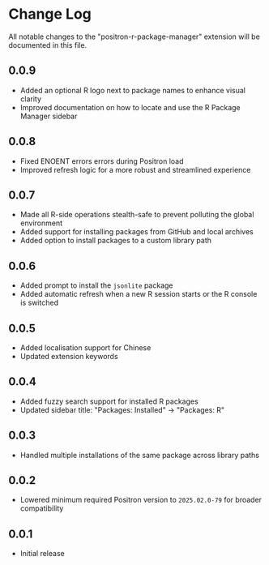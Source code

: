 # Change Log

All notable changes to the "positron-r-package-manager" extension will be documented in this file.

## 0.0.9

- Added an optional R logo next to package names to enhance visual clarity
- Improved documentation on how to locate and use the R Package Manager sidebar

## 0.0.8

- Fixed ENOENT errors errors during Positron load
- Improved refresh logic for a more robust and streamlined experience

## 0.0.7

- Made all R-side operations stealth-safe to prevent polluting the global environment
- Added support for installing packages from GitHub and local archives
- Added option to install packages to a custom library path

## 0.0.6

- Added prompt to install the `jsonlite` package
- Added automatic refresh when a new R session starts or the R console is switched

## 0.0.5

- Added localisation support for Chinese
- Updated extension keywords

## 0.0.4

- Added fuzzy search support for installed R packages
- Updated sidebar title: "Packages: Installed" → "Packages: R"

## 0.0.3

- Handled multiple installations of the same package across library paths

## 0.0.2

- Lowered minimum required Positron version to `2025.02.0-79` for broader compatibility

## 0.0.1

- Initial release